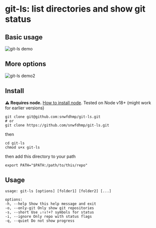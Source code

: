 # git-ls: list directories and show git status

## Basic usage

![git-ls demo](https://i.imgur.com/672nita.png)

## More options

![git-ls demo2](https://i.imgur.com/PJLFUGO.png)

## Install

**⚠️ Requires node.** [How to install node](https://docs.npmjs.com/downloading-and-installing-node-js-and-npm). Tested on Node v18+ (might work for earlier versions)

```
git clone git@github.com:snwfdhmp/git-ls.git
# or
git clone https://github.com/snwfdhmp/git-ls.git
```

then

```
cd git-ls
chmod u+x git-ls
```

then add this directory to your path

```
export PATH="$PATH:/path/to/this/repo"
```

## Usage

```
usage: git-ls [options] [folder1] [folder2] [...]

options:
-h, --help Show this help message and exit
-o, --only-git Only show git repositories
-s, --short Use ⇣⇡↕!+? symbols for status
-i, --ignore Only repo with status flags
-q, --quiet Do not show progress
```
